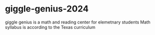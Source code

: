 # giggle-genius-2024
giggle genius is a math and reading center for elemetnary students
Math syllabus is according to the Texas curriculum
